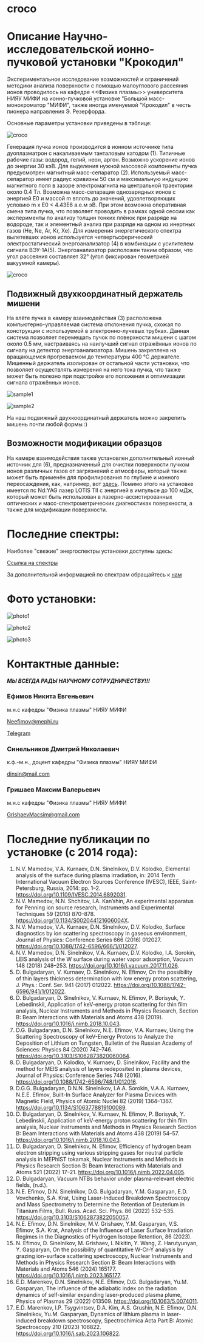 # croco
# Описание Научно-исследовательской ионно-пучковой установки "Крокодил"

Экспериментальное исследование возможностей и ограничений методики анализа поверхности с помощью малоуглового рассеяния ионов проводилось на кафедре <<Физика плазмы>> университета НИЯУ МИФИ на ионно-пучковой установке "Большой масс-монохроматор "МИФИ", также иногда именуемой "Крокодил" в честь пионера направления Э. Резерфорда.

Основные параметры установки приведены в таблице:

![croco](https://github.com/mauveferret/croco/blob/main/pics/main_parametra.png?raw=true)


Генерация пучка ионов производится в ионном источнике типа дуоплазматрон с накаливаемым танталовым катодом (1). Типичные рабочие газы: водород, гелий, неон, аргон. Возможно ускорение ионов до энергии 30 кэВ. Для выделения нужной массовой компоненты пучка предусмотрен магнитный масс-сепаратор (2). Используемый масс-сепаратор имеет радиус кривизны 50 см и максимальную индукцию магнитного поля в зазоре электромагнита на центральной траектории около 0.4 Тл. Возможна масс-сепарация однозарядных ионов с энергией E0 и массой m вплоть до значений, удовлетворяющих условию m х E0 < 4.43E6  а.е.м эВ. При этом возможна оперативная смена типа пучка, что позволяет проводить в рамках одной сессии как эксперименты по анализу толщин тонких плёнок при разряде на водороде, так и элементный анализ при разряде на одном из инертных газов (He, Ne, Ar, Kr, Xe). Для измерения энергетического спектра вылетевших ионов используется четвертьсферический электростатический энергоанализатор (4) в комбинации с усилителем сигнала  ВЭУ-1А(5). Энергоанализатор расположен таким образом, что угол рассеяния составляет 32° (угол фиксирован геометрией вакуумной камеры).

![croco](https://github.com/mauveferret/croco/blob/main/pics/Croco_model.png?raw=true)



## Подвижный двухкоординатный держатель мишени

На влёте пучка в камеру взаимодействия (3) расположена компьютерно-управляемая система отклонения пучка, схожая по конструкции с используемой в электронно-лучевых трубках. Данная система позволяет перемещать пучок по поверхности мишени с шагом около 0.5 мм, настраиваясь на наилучший сигнал отражённых ионов по сигналу на детектор энергоанализатора. Мишень закреплена на вращающемся прогреваемом до температуры 400 ℃  держателе. Мишенный держатель изолирован от остальной части установки, что позволяет осуществлять измерения на него тока пучка, что также может быть полезно при подстройке его положения и оптимизации сигнала отражённых ионов. 

![sample1](https://github.com/mauveferret/croco/blob/main/pics/sample_holder.png?raw=true)

![sample2](https://github.com/mauveferret/croco/blob/main/pics/sample_holder2.png?raw=true)

На наш подвижный двухкоординатный держатель можно закрепить мишень почти любой формы :) 

## Возможности модификации образцов

На камере взаимодействия также установлен дополнительный ионный источник для (6), предназначенный для очистки поверхности пучком ионов различных газов от загрязнений с атмосферы, который также может быть применён для профилирования по глубине и ионного переосаждения, как, например, вот [здесь](https://doi.org/10.1016/j.nimb.2018.10.043). Помимо этого на установке имеется пс Nd:YAG лазер LOTIS TII с энергией в импульсе до 100 мДж, который может быть использован в лазерно-ассистированных оптических и масс-спектрометрических диагностиках поверхности, а также для модификации поверхности.

# Последние спектры:

Наиболее "свежие" энергоспектры установки доступны здесь:

[Ссылка на спектры](https://1drv.ms/f/s!AhE2k4_MtDK8ipwDfdu2ewawZxfaqw?e=MhChrZ)

За дополнительной информацией по спектрам обращайтесь к [нам](t.me/mauveferret)

# Фото установки:

![photo1](https://github.com/mauveferret/croco/blob/main/pics/photo1.png?raw=true)

![photo2](https://github.com/mauveferret/croco/blob/main/pics/photo2.png?raw=true)

![photo3](https://github.com/mauveferret/croco/blob/main/pics/photo3.png?raw=true)



# Контактные данные:

***МЫ ВСЕГДА РАДЫ НАУЧНОМУ СОТРУДНИЧЕСТВУ!!!***


### Ефимов Никита Евгеньевич
 
м.н.с кафедры "Физика плазмы" НИЯУ МИФИ

Neefimov@mephi.ru

[Telegram](t.me/mauveferret)

### Синельников Дмитрий Николаевич
к.ф.-м.н., доцент кафедры "Физика плазмы" НИЯУ МИФИ

dinsin@mail.com

### Гришаев Максим Валерьевич

м.н.с кафедры "Физика плазмы" НИЯУ МИФИ

GrishaevMacsim@gmail.com


# Последние публикации по установке (c 2014 года):

1.	N.V. Mamedov, V.A. Kurnaev, D.N. Sinelnikov, D.V. Kolodko, Elemental analysis of the surface during plasma irradiation, in: 2014 Tenth International Vacuum Electron Sources Conference (IVESC), IEEE, Saint-Petersburg, Russia, 2014: pp. 1–2. https://doi.org/10.1109/IVESC.2014.6892031.
2.	N.V. Mamedov, N.N. Shchitov, I.A. Kan’shin, An experimental apparatus for Penning ion source research, Instruments and Experimental Techniques 59 (2016) 870–878. https://doi.org/10.1134/S002044121606004X.
3.	N.V. Mamedov, V.A. Kurnaev, D.N. Sinelnikov, D.V. Kolodko, Surface diagnostics by ion scattering spectroscopy in gaseous environment, Journal of Physics: Conference Series 666 (2016) 012027. https://doi.org/10.1088/1742-6596/666/1/012027.
4.	N.V. Mamedov, D.N. Sinelnikov, V.A. Kurnaev, D.V. Kolodko, I.A. Sorokin, LEIS analysis of the W surface during water vapor adsorption, Vacuum 148 (2018) 248–253. https://doi.org/10.1016/j.vacuum.2017.11.026.
5.	D. Bulgadaryan, V. Kurnaev, D. Sinelnikov, N. Efimov, On the possibility of thin layers thickness determination with low energy proton scattering, J. Phys.: Conf. Ser. 941 (2017) 012022. https://doi.org/10.1088/1742-6596/941/1/012022.
6. D. Bulgadaryan, D. Sinelnikov, V. Kurnaev, N. Efimov, P. Borisyuk, Y. Lebedinskii, Application of keV-energy proton scattering for thin film analysis, Nuclear Instruments and Methods in Physics Research, Section B: Beam Interactions with Materials and Atoms 438 (2019). https://doi.org/10.1016/j.nimb.2018.10.043.
7.	D.G. Bulgadaryan, D.N. Sinelnikov, N.E. Efimov, V.A. Kurnaev, Using the Scattering Spectroscopy of keV-Energy Protons to Analyze the Deposition of Lithium on Tungsten, Bulletin of the Russian Academy of Sciences: Physics 84 (2020) 742–746. https://doi.org/10.3103/S1062873820060064.
8.	D. Bulgadaryan, D. Kolodko, V. Kurnaev, D. Sinelnikov, Facility and the method for MEIS analysis of layers redeposited in plasma devices, Journal of Physics: Conference Series 748 (2016). https://doi.org/10.1088/1742-6596/748/1/012016.
9.	D.G.G. Bulgadaryan, D.N.N. Sinelnikov, I.A.A. Sorokin, V.A.A. Kurnaev, N.E.E. Efimov, Built-In Surface Analyzer for Plasma Devices with Magnetic Field, Physics of Atomic Nuclei 82 (2019) 1364–1367. https://doi.org/10.1134/S1063778819100089.
10.	D. Bulgadaryan, D. Sinelnikov, V. Kurnaev, N. Efimov, P. Borisyuk, Y. Lebedinskii, Application of keV-energy proton scattering for thin film analysis, Nuclear Instruments and Methods in Physics Research Section B: Beam Interactions with Materials and Atoms 438 (2019) 54–57. https://doi.org/10.1016/j.nimb.2018.10.043.
11.	D. Bulgadaryan, D. Sinelnikov, N. Efimov, Efficiency of hydrogen beam electron stripping using various stripping gases for neutral particle analysis in MEPhIST tokamak, Nuclear Instruments and Methods in Physics Research Section B: Beam Interactions with Materials and Atoms 521 (2022) 17–21. https://doi.org/10.1016/j.nimb.2022.04.005.
12.	D. Bulgadaryan, Vacuum NTBs behavior under plasma-relevant electric fields, (n.d.).
13.	N.E. Efimov, D.N. Sinelnikov, D.G. Bulgadaryan, Y.M. Gasparyan, E.D. Vovchenko, S.A. Krat, Using Laser-Induced Breakdown Spectroscopy and Mass Spectrometry to Determine the Retention of Deuterium in Titanium Films, Bull. Russ. Acad. Sci. Phys. 86 (2022) 532–535. https://doi.org/10.3103/S1062873822050057.
14.	N.E. Efimov, D.N. Sinelnikov, M.V. Grishaev, Y.M. Gasparyan, V.S. Efimov, S.A. Krat, Analysis of the Influence of Laser Surface Irradiation Regimes in the Diagnostics of Hydrogen Isotope Retention, 86 (2023).
15.	N. Efimov, D. Sinelnikov, M. Grishaev, I. Nikitin, Y. Wang, Z. Harutyunyan, Y. Gasparyan, On the possibility of quantitative W-Cr-Y analysis by grazing ion-surface scattering spectroscopy, Nuclear Instruments and Methods in Physics Research Section B: Beam Interactions with Materials and Atoms 546 (2024) 165177. https://doi.org/10.1016/j.nimb.2023.165177.
16.	E.D. Marenkov, D.N. Sinelnikov, N.E. Efimov, D.G. Bulgadaryan, Yu.M. Gasparyan, The influence of the adiabatic index on the radiation dynamics of self-similar expanding laser-produced plasma plume, Physics of Plasmas 29 (2022) 013509. https://doi.org/10.1063/5.0074011.
17.	E.D. Marenkov, I.P. Tsygvintsev, D.A. Kim, A.S. Grushin, N.E. Efimov, D.N. Sinelnikov, Yu.M. Gasparyan, Dynamics of lithium plasma in laser-induced breakdown spectroscopy, Spectrochimica Acta Part B: Atomic Spectroscopy 210 (2023) 106822. https://doi.org/10.1016/j.sab.2023.106822.
